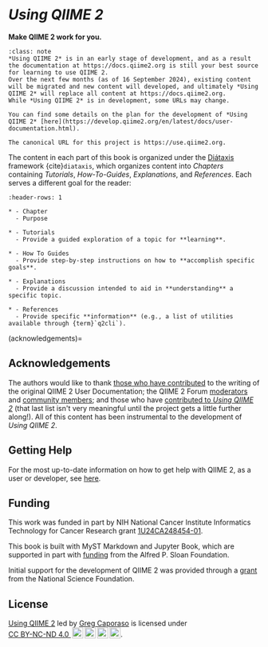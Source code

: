 # *Using QIIME 2*

**Make QIIME 2 work for you.**

```{admonition} Development status of this content
:class: note
*Using QIIME 2* is in an early stage of development, and as a result the documentation at https://docs.qiime2.org is still your best source for learning to use QIIME 2.
Over the next few months (as of 16 September 2024), existing content will be migrated and new content will developed, and ultimately *Using QIIME 2* will replace all content at https://docs.qiime2.org.
While *Using QIIME 2* is in development, some URLs may change.

You can find some details on the plan for the development of *Using QIIME 2* [here](https://develop.qiime2.org/en/latest/docs/user-documentation.html).

The canonical URL for this project is https://use.qiime2.org.
```

The content in each part of this book is organized under the [Diátaxis](https://diataxis.fr/) framework {cite}`diataxis`, which organizes content into *Chapters* containing *Tutorials*, *How-To-Guides*, *Explanations*, and *References*.
Each serves a different goal for the reader:

```{list-table}
:header-rows: 1

* - Chapter
  - Purpose

* - Tutorials
  - Provide a guided exploration of a topic for **learning**.

* - How To Guides
  - Provide step-by-step instructions on how to **accomplish specific goals**.

* - Explanations
  - Provide a discussion intended to aid in **understanding** a specific topic.

* - References
  - Provide specific **information** (e.g., a list of utilities available through {term}`q2cli`).
```


(acknowledgements)=
## Acknowledgements
The authors would like to thank [those who have contributed](https://github.com/qiime2/docs/graphs/contributors) to the writing of the original QIIME 2 User Documentation; the QIIME 2 Forum [moderators](https://forum.qiime2.org/g/q2-mods) and [community members](https://forum.qiime2.org/u?order=likes_received&period=all); and those who have [contributed to *Using QIIME 2*](https://github.com/caporaso-lab/using-qiime2/graphs/contributors) (that last list isn't very meaningful until the project gets a little further along!).
All of this content has been instrumental to the development of *Using QIIME 2*.

## Getting Help
For the most up-to-date information on how to get help with QIIME 2, as a user or developer, see [here](https://github.com/qiime2/.github/blob/main/SUPPORT.md).

## Funding

This work was funded in part by NIH National Cancer Institute Informatics Technology for Cancer Research grant [1U24CA248454-01](https://reporter.nih.gov/project-details/9951750).

This book is built with MyST Markdown and Jupyter Book, which are supported in part with [funding](https://sloan.org/grant-detail/6620) from the Alfred P. Sloan Foundation.

Initial support for the development of QIIME 2 was provided through a [grant](https://www.nsf.gov/awardsearch/showAward?AWD_ID=1565100) from the National Science Foundation.

## License

 <p xmlns:cc="http://creativecommons.org/ns#" xmlns:dct="http://purl.org/dc/terms/"><a property="dct:title" rel="cc:attributionURL" href="https://use.qiime2.org">Using QIIME 2</a> led by <a rel="cc:attributionURL dct:creator" property="cc:attributionName" href="https://cap-lab.bio">Greg Caporaso</a> is licensed under <a href="https://creativecommons.org/licenses/by-nc-nd/4.0/?ref=chooser-v1" target="_blank" rel="license noopener noreferrer" style="display:inline-block;">CC BY-NC-ND 4.0 <img style="height:22px!important;margin-left:3px;vertical-align:text-bottom;" src="https://mirrors.creativecommons.org/presskit/icons/cc.svg?ref=chooser-v1" alt=""><img style="height:22px!important;margin-left:3px;vertical-align:text-bottom;" src="https://mirrors.creativecommons.org/presskit/icons/by.svg?ref=chooser-v1" alt=""><img style="height:22px!important;margin-left:3px;vertical-align:text-bottom;" src="https://mirrors.creativecommons.org/presskit/icons/nc.svg?ref=chooser-v1" alt=""><img style="height:22px!important;margin-left:3px;vertical-align:text-bottom;" src="https://mirrors.creativecommons.org/presskit/icons/nd.svg?ref=chooser-v1" alt=""></a>.</p>
